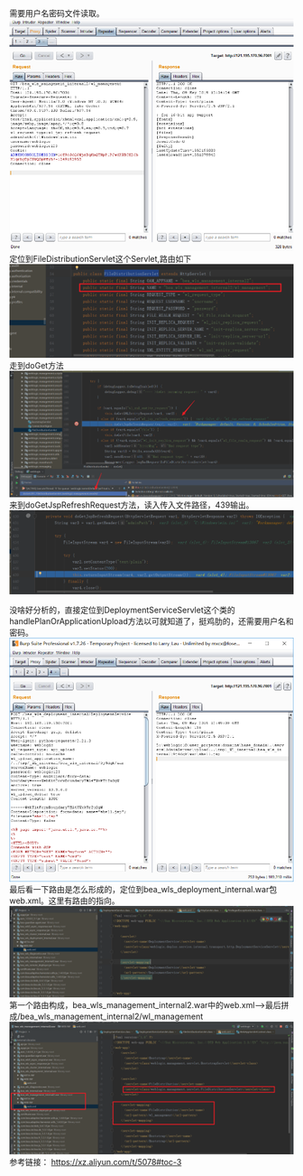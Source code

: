 需要用户名密码文件读取。  ![Alt text](weblogic任意文件读取CVE-2019-2615-2618/1298490-20190509211615488-856691369.png)  定位到FileDistributionServlet这个Servlet,路由如下  ![Alt text](weblogic任意文件读取CVE-2019-2615-2618/1298490-20190509211615083-72695072.png)  走到doGet方法  ![Alt text](weblogic任意文件读取CVE-2019-2615-2618/1298490-20190509211614469-1792003293.png)  来到doGetJspRefreshRequest方法，读入传入文件路径，439输出。  ![Alt text](weblogic任意文件读取CVE-2019-2615-2618/1298490-20190509211612984-875377822.png)

没啥好分析的，直接定位到DeploymentServiceServlet这个类的handlePlanOrApplicationUpload方法以可就知道了，挺鸡肋的，还需要用户名和密码。
 ![Alt text](weblogic任意文件读取CVE-2019-2615-2618/1298490-20190509211612574-2054802456.png)
 最后看一下路由是怎么形成的，定位到bea_wls_deployment_internal.war包web.xml。这里有路由的指向。
 ![Alt text](weblogic任意文件读取CVE-2019-2615-2618/1298490-20190509211612098-413311943.png)
 第一个路由构成，bea_wls_management_internal2.war中的web.xml-->最后拼成/bea_wls_management_internal2/wl_management
 ![Alt text](weblogic任意文件读取CVE-2019-2615-2618/1298490-20190509211611315-1854638865.png)
 参考链接：
 https://xz.aliyun.com/t/5078#toc-3